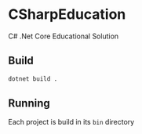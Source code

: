 # CSharpEducation
C# .Net Core Educational Solution

## Build
```sh
dotnet build .
```

## Running 
Each project is build in its `bin` directory
